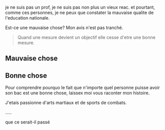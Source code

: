 je ne suis pas un prof, je ne suis pas non plus un vieux reac. et pourtant, comme ces personnes, je ne peux que constater la mauvaise qualite de l'education nationale.

Est-ce une mauvaise chose? Mon avis n'est pas tranché.


> Quand une mesure devient un objectif elle cesse d'etre une bonne mesure.



## Mauvaise chose


## Bonne chose

Pour comprendre pourquo le fait que n'importe quel personne puisse avoir son bac est une bonne chose, laissex moi vous raconter mon histoire.


J'etais passionne d'arts martiaux et de sports de combats.


.....

que ce serait-il passé
